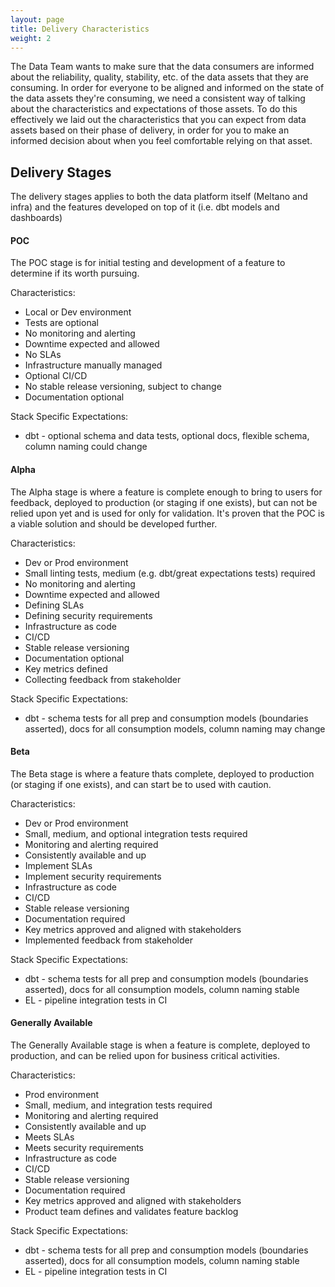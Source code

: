 ```yaml
---
layout: page
title: Delivery Characteristics
weight: 2
---
```


The Data Team wants to make sure that the data consumers are informed about the reliability, quality, stability, etc. of the data assets that they are consuming.
In order for everyone to be aligned and informed on the state of the data assets they're consuming, we need a consistent way of talking about the characteristics and expectations of those assets.
To do this effectively we laid out the characteristics that you can expect from data assets based on their phase of delivery, in order for you to make an informed decision about when you feel comfortable relying on that asset.

## Delivery Stages

The delivery stages applies to both the data platform itself (Meltano and infra) and the features developed on top of it (i.e. dbt models and dashboards)

#### POC

The POC stage is for initial testing and development of a feature to determine if its worth pursuing.

Characteristics:
- Local or Dev environment
- Tests are optional
- No monitoring and alerting
- Downtime expected and allowed
- No SLAs
- Infrastructure manually managed
- Optional CI/CD
- No stable release versioning, subject to change
- Documentation optional

Stack Specific Expectations:
- dbt - optional schema and data tests, optional docs, flexible schema, column naming could change

#### Alpha

The Alpha stage is where a feature is complete enough to bring to users for feedback, deployed to production (or staging if one exists), but can not be relied upon yet and is used for only for validation.
It's proven that the POC is a viable solution and should be developed further.

Characteristics:
- Dev or Prod environment
- Small linting tests, medium (e.g. dbt/great expectations tests) required
- No monitoring and alerting
- Downtime expected and allowed
- Defining SLAs
- Defining security requirements
- Infrastructure as code
- CI/CD
- Stable release versioning
- Documentation optional
- Key metrics defined
- Collecting feedback from stakeholder

Stack Specific Expectations:
- dbt - schema tests for all prep and consumption models (boundaries asserted), docs for all consumption models, column naming may change

#### Beta

The Beta stage is where a feature thats complete, deployed to production (or staging if one exists), and can start be to used with caution.

Characteristics:
- Dev or Prod environment
- Small, medium, and optional integration tests required
- Monitoring and alerting required
- Consistently available and up
- Implement SLAs
- Implement security requirements
- Infrastructure as code
- CI/CD
- Stable release versioning
- Documentation required
- Key metrics approved and aligned with stakeholders
- Implemented feedback from stakeholder

Stack Specific Expectations:
- dbt - schema tests for all prep and consumption models (boundaries asserted), docs for all consumption models, column naming stable
- EL - pipeline integration tests in CI

#### Generally Available

The Generally Available stage is when a feature is complete, deployed to production, and can be relied upon for business critical activities.

Characteristics:
- Prod environment
- Small, medium, and integration tests required
- Monitoring and alerting required
- Consistently available and up
- Meets SLAs
- Meets security requirements
- Infrastructure as code
- CI/CD
- Stable release versioning
- Documentation required
- Key metrics approved and aligned with stakeholders
- Product team defines and validates feature backlog

Stack Specific Expectations:
- dbt - schema tests for all prep and consumption models (boundaries asserted), docs for all consumption models, column naming stable
- EL - pipeline integration tests in CI
